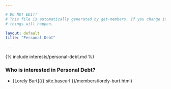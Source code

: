 ```yaml
---

# DO NOT EDIT!
# This file is automatically generated by get-members. If you change it, bad
# things will happen.

layout: default
title: "Personal Debt"

---
```


{% include interests/personal-debt.md %}

### Who is interested in Personal Debt?


* [Lorely Burt]({{ site.baseurl }}/members/lorely-burt.html)
